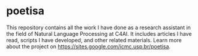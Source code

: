 # poetisa
This repository contains all the work I have done as a research assistant in the field of Natural Language Processing at C4AI. It includes articles I have read, scripts I have developed, and other related materials. Learn more about the project on https://sites.google.com/icmc.usp.br/poetisa.
